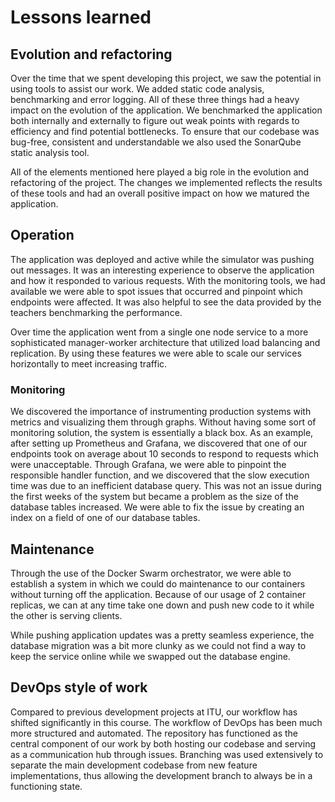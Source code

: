# Lessons learned

## Evolution and refactoring

Over the time that we spent developing this project, we saw the potential in using tools to assist our work. We added static code analysis, benchmarking and error logging. All of these three things had a heavy impact on the evolution of the application. We benchmarked the application both internally and externally to figure out weak points with regards to efficiency and find potential bottlenecks. To ensure that our codebase was bug-free, consistent and understandable we also used the SonarQube static analysis tool.

All of the elements mentioned here played a big role in the evolution and refactoring of the project. The changes we implemented reflects the results of these tools and had an overall positive impact on how we matured the application.

## Operation

The application was deployed and active while the simulator was pushing out messages. It was an interesting experience to observe the application and how it responded to various requests. With the monitoring tools, we had available we were able to spot issues that occurred and pinpoint which endpoints were affected. It was also helpful to see the data provided by the teachers benchmarking the performance.

Over time the application went from a single one node service to a more sophisticated manager-worker architecture that utilized load balancing and replication. By using these features we were able to scale our services horizontally to meet increasing traffic.  

### Monitoring

We discovered the importance of instrumenting production systems with metrics and visualizing them through graphs. Without having some sort of monitoring solution, the system is essentially a black box. As an example, after setting up Prometheus and Grafana, we discovered that one of our endpoints took on average about 10 seconds to respond to requests which were unacceptable. Through Grafana, we were able to pinpoint the responsible handler function, and we discovered that the slow execution time was due to an inefficient database query. This was not an issue during the first weeks of the system but became a problem as the size of the database tables increased. We were able to fix the issue by creating an index on a field of one of our database tables.

## Maintenance

Through the use of the Docker Swarm orchestrator, we were able to establish a system in which we could do maintenance to our containers without turning off the application. Because of our usage of 2 container replicas, we can at any time take one down and push new code to it while the other is serving clients. 

While pushing application updates was a pretty seamless experience, the database migration was a bit more clunky as we could not find a way to keep the service online while we swapped out the database engine.

## DevOps style of work

Compared to previous development projects at ITU, our workflow has shifted significantly in this course. The workflow of DevOps has been much more structured and automated. The repository has functioned as the central component of our work by both hosting our codebase and serving as a communication hub through issues. Branching was used extensively to separate the main development codebase from new feature implementations, thus allowing the development branch to always be in a functioning state. 













